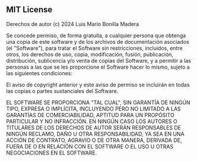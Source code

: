 ## **MIT License**

Derechos de autor (c) 2024 Luis Mario Bonilla Madera

Se concede permiso, de forma gratuita, a cualquier persona que obtenga una copia de este software y de los archivos de
documentación asociados (el "Software"), para tratar el Software sin restricciones, incluidos, entre otros, los derechos
de uso, copia, modificación, fusión, publicación, distribución, sublicencia y/o venta de copias del Software, y a
permitir a las personas a las que se les proporcione el Software hacer lo mismo, sujeto a las siguientes condiciones:

El aviso de copyright anterior y este aviso de permiso se incluirán en todas las copias o partes sustanciales del
Software.

EL SOFTWARE SE PROPORCIONA "TAL CUAL", SIN GARANTÍA DE NINGÚN TIPO, EXPRESA O IMPLÍCITA, INCLUYENDO PERO NO LIMITADO A
LAS GARANTÍAS DE COMERCIABILIDAD, APTITUD PARA UN PROPÓSITO PARTICULAR Y NO INFRACCIÓN. EN NINGÚN CASO LOS AUTORES O
TITULARES DE LOS DERECHOS DE AUTOR SERÁN RESPONSABLES DE NINGÚN RECLAMO, DAÑO U OTRA RESPONSABILIDAD, YA SEA EN UNA
ACCIÓN DE CONTRATO, AGRAVIO O DE OTRA MANERA, DERIVADA DE, FUERA DE O EN RELACIÓN CON EL SOFTWARE O EL USO U OTRAS
NEGOCIACIONES EN EL SOFTWARE.